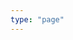 ```yaml
---
type: "page"
---
```


<div class="js_include vritti_l1" relativeUrlBase="vritti/kashika/pada-1.1/1.1.1/"> </div>  
<div class="js_include collapsed vritti_l2" relativeUrlBase="vritti/nyasa/pada-1.1/1.1.1/"> </div>  
<div class="js_include collapsed vritti_l2" relativeUrlBase="vritti/padamanjari/pada-1.1/1.1.1/"> </div>  
<div class="js_include vritti_l1" relativeUrlBase="vritti/mahabhashyam/pada-1.1/1.1.1/"> </div>  
<div class="js_include collapsed vritti_l2" relativeUrlBase="vritti/balamanorama/pada-1.1/1.1.1/"> </div>  
<div class="js_include collapsed vritti_l2" relativeUrlBase="vritti/tattvabodhini/pada-1.1/1.1.1/"> </div>  
<div class="js_include vritti_l1" relativeUrlBase="vritti/laghu/pada-1.1/1.1.1/"> </div>  
